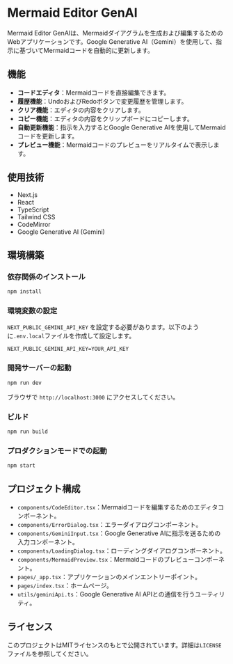 # Mermaid Editor GenAI

Mermaid Editor GenAIは、Mermaidダイアグラムを生成および編集するためのWebアプリケーションです。Google Generative AI（Gemini）を使用して、指示に基づいてMermaidコードを自動的に更新します。

## 機能

- **コードエディタ**：Mermaidコードを直接編集できます。
- **履歴機能**：UndoおよびRedoボタンで変更履歴を管理します。
- **クリア機能**：エディタの内容をクリアします。
- **コピー機能**：エディタの内容をクリップボードにコピーします。
- **自動更新機能**：指示を入力するとGoogle Generative AIを使用してMermaidコードを更新します。
- **プレビュー機能**：Mermaidコードのプレビューをリアルタイムで表示します。

## 使用技術

- Next.js
- React
- TypeScript
- Tailwind CSS
- CodeMirror
- Google Generative AI (Gemini)

## 環境構築

### 依存関係のインストール

```bash
npm install
```

### 環境変数の設定

`NEXT_PUBLIC_GEMINI_API_KEY` を設定する必要があります。以下のように`.env.local`ファイルを作成して設定します。

```plaintext
NEXT_PUBLIC_GEMINI_API_KEY=YOUR_API_KEY
```

### 開発サーバーの起動

```bash
npm run dev
```

ブラウザで `http://localhost:3000` にアクセスしてください。

### ビルド

```bash
npm run build
```

### プロダクションモードでの起動

```bash
npm start
```

## プロジェクト構成

- `components/CodeEditor.tsx`：Mermaidコードを編集するためのエディタコンポーネント。
- `components/ErrorDialog.tsx`：エラーダイアログコンポーネント。
- `components/GeminiInput.tsx`：Google Generative AIに指示を送るための入力コンポーネント。
- `components/LoadingDialog.tsx`：ローディングダイアログコンポーネント。
- `components/MermaidPreview.tsx`：Mermaidコードのプレビューコンポーネント。
- `pages/_app.tsx`：アプリケーションのメインエントリーポイント。
- `pages/index.tsx`：ホームページ。
- `utils/geminiApi.ts`：Google Generative AI APIとの通信を行うユーティリティ。

## ライセンス

このプロジェクトはMITライセンスのもとで公開されています。詳細は`LICENSE`ファイルを参照してください。
